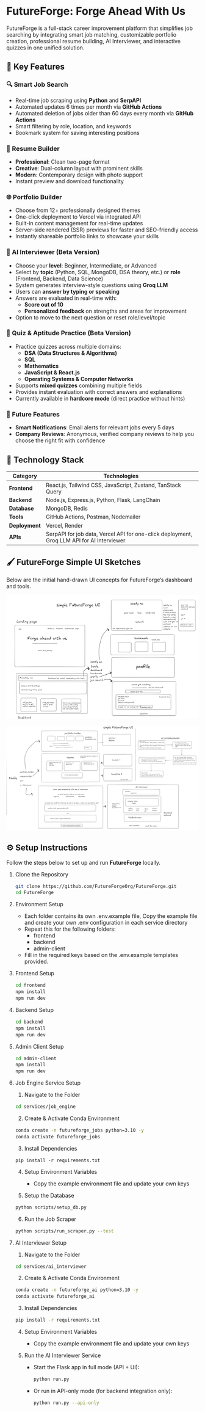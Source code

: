 # FutureForge: Forge Ahead With Us

FutureForge is a full-stack career improvement platform that simplifies job searching by integrating smart job matching, customizable portfolio creation, professional resume building, AI Interviewer, and interactive quizzes in one unified solution.

## 🔑 Key Features

### 🔍 Smart Job Search

- Real-time job scraping using **Python** and **SerpAPI**
- Automated updates 6 times per month via **GitHub Actions**
- Automated deletion of jobs older than 60 days every month via **GitHub Actions**
- Smart filtering by role, location, and keywords
- Bookmark system for saving interesting positions

### 📄 Resume Builder

- **Professional**: Clean two-page format
- **Creative**: Dual-column layout with prominent skills
- **Modern**: Contemporary design with photo support
- Instant preview and download functionality

### 🌐 Portfolio Builder

- Choose from 12+ professionally designed themes
- One-click deployment to Vercel via integrated API
- Built-in content management for real-time updates
- Server-side rendered (SSR) previews for faster and SEO-friendly access
- Instantly shareable portfolio links to showcase your skills

### 🤖 AI Interviewer (Beta Version)

- Choose your **level**: Beginner, Intermediate, or Advanced
- Select by **topic** (Python, SQL, MongoDB, DSA theory, etc.) or **role** (Frontend, Backend, Data Science)
- System generates interview-style questions using **Groq LLM**
- Users can **answer by typing or speaking**
- Answers are evaluated in real-time with:
  - **Score out of 10**
  - **Personalized feedback** on strengths and areas for improvement
- Option to move to the next question or reset role/level/topic

### 📝 Quiz & Aptitude Practice (Beta Version)

- Practice quizzes across multiple domains:
  - **DSA (Data Structures & Algorithms)**
  - **SQL**
  - **Mathematics**
  - **JavaScript & React.js**
  - **Operating Systems & Computer Networks**
- Supports **mixed quizzes** combining multiple fields
- Provides instant evaluation with correct answers and explanations
- Currently available in **hardcore mode** (direct practice without hints)

### 🤖 Future Features

- **Smart Notifications**: Email alerts for relevant jobs every 5 days
- **Company Reviews**: Anonymous, verified company reviews to help you choose the right fit with confidence

<h2>🧰 Technology Stack</h2>

<table>
  <thead>
    <tr>
      <th>Category</th>
      <th>Technologies</th>
    </tr>
  </thead>
  <tbody>
    <tr>
      <td><strong>Frontend</strong></td>
      <td>React.js, Tailwind CSS, JavaScript, Zustand, TanStack Query</td>
    </tr>
    <tr>
      <td><strong>Backend</strong></td>
      <td>Node.js, Express.js, Python, Flask, LangChain</td>
    </tr>
    <tr>
      <td><strong>Database</strong></td>
      <td>MongoDB, Redis</td>
    </tr>
    <tr>
      <td><strong>Tools</strong></td>
      <td>GitHub Actions, Postman, Nodemailer</td>
    </tr>
    <tr>
      <td><strong>Deployment</strong></td>
      <td>Vercel, Render</td>
    </tr>
    <tr>
      <td><strong>APIs</strong></td>
      <td>SerpAPI for job data, Vercel API for one-click deployment, Groq LLM API for AI Interviewer</td>
    </tr>
  </tbody>
</table>

## 🖌️ FutureForge Simple UI Sketches

Below are the initial hand-drawn UI concepts for FutureForge’s dashboard and tools.

![FutureForge UI Dashboard](./assets/FutureForge%20UI%20Dashboard.png)

![FutureForge UI Dashboard](./assets/FutureForge%20UI%20Tools.png)

## ⚙️ Setup Instructions

Follow the steps below to set up and run **FutureForge** locally.

1. Clone the Repository
   ```bash
   git clone https://github.com/FutureForgeOrg/FutureForge.git
   cd FutureForge
   ```
   
2. Environment Setup
   - Each folder contains its own .env.example file, Copy the example file and create your own .env configuration in each service directory
   - Repeat this for the following folders:
     - frontend
     - backend
     - admin-client
   - Fill in the required keys based on the .env.example templates provided.

3. Frontend Setup
   ```bash
   cd frontend
   npm install
   npm run dev
   ```

4. Backend Setup
   ```bash
   cd backend
   npm install
   npm run dev
   ```
   
5. Admin Client Setup
   ```bash
   cd admin-client
   npm install
   npm run dev
   ```

6. Job Engine Service Setup
   1. Navigate to the Folder
   ```bash
   cd services/job_engine
   ```
   2. Create & Activate Conda Environment
   ```bash
   conda create -n futureforge_jobs python=3.10 -y
   conda activate futureforge_jobs
   ```
   3. Install Dependencies
   ```
   pip install -r requirements.txt
   ```
   4. Setup Environment Variables
      - Copy the example environment file and update your own keys

   5. Setup the Database
   ```bash
   python scripts/setup_db.py
   ```
   6. Run the Job Scraper
   ```bash
   python scripts/run_scraper.py --test
   ```

7. AI Interviewer Setup
   1. Navigate to the Folder
   ```bash
   cd services/ai_interviewer
   ```
   2. Create & Activate Conda Environment
   ```bash
   conda create -n futureforge_ai python=3.10 -y
   conda activate futureforge_ai
   ```
   3. Install Dependencies
   ```bash
   pip install -r requirements.txt
   ```
   
   4. Setup Environment Variables
      - Copy the example environment file and update your own keys

   5. Run the AI Interviewer Service
      - Start the Flask app in full mode (API + UI):
        ```bash
        python run.py
        ```
      - Or run in API-only mode (for backend integration only):
        ```bash
        python run.py --api-only
        ```
